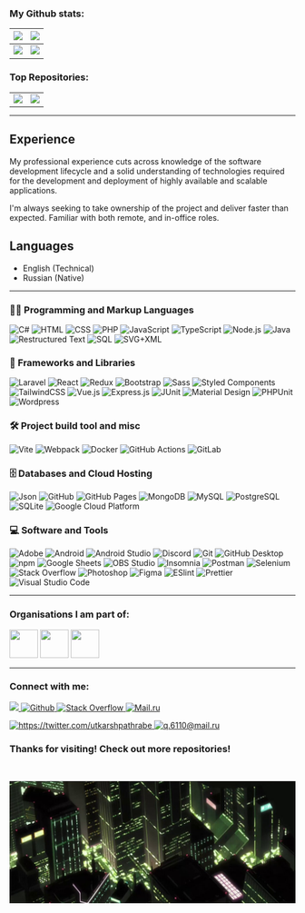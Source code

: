 <!--
<picture>
    <source
        srcset="assets/images/sidebar.jpg"
        media="(prefers-color-scheme: dark)"
    />
    <source
        srcset="assets/images/sidebar.jpg"
        media="(prefers-color-scheme: light), (prefers-color-scheme: no-preference)"
    />
    <img src="assets/images/sidebar.jpg" />
</picture>
-->
<!--
<picture>
    <source media="(prefers-color-scheme: dark)" srcset="https://user-images.githubusercontent.com/25423296/163456776-7f95b81a-f1ed-45f7-b7ab-8fa810d529fa.png">
    <img alt="Shows an illustrated sun in light color mode and a moon with stars in dark color mode." src="https://user-images.githubusercontent.com/25423296/163456779-a8556205-d0a5-45e2-ac17-42d089e3c3f8.png">
</picture>
-->

### My Github stats:

<table>
    <thead>
        <tr>
            <th>
                <a href="#">
                    <picture>
                        <source
                            srcset="https://user-images.githubusercontent.com/25423296/163456776-7f95b81a-f1ed-45f7-b7ab-8fa810d529fa.png"
                            media="(prefers-color-scheme: dark)"
                        />
                        <source
                            srcset="https://github-profile-summary-cards.vercel.app/api/cards/profile-details?username=veffo&theme=github&hide_border=true"
                            media="(prefers-color-scheme: light), (prefers-color-scheme: no-preference)"
                        />
                        <img src="https://github-profile-summary-cards.vercel.app/api/cards/profile-details?username=veffo&theme=github&hide_border=true" />
                    </picture>
                </a>
            </th>
            <th>
                <a href="#">
                    <picture>
                        <source
                            srcset="https://user-images.githubusercontent.com/25423296/163456776-7f95b81a-f1ed-45f7-b7ab-8fa810d529fa.png"
                            media="(prefers-color-scheme: dark)"
                        />
                        <source
                            srcset="http://github-profile-summary-cards.vercel.app/api/cards/repos-per-language?username=veffo&theme=github&hide_border=true"
                            media="(prefers-color-scheme: light), (prefers-color-scheme: no-preference)"
                        />
                        <img src="http://github-profile-summary-cards.vercel.app/api/cards/repos-per-language?username=veffo&theme=github&hide_border=true" />
                    </picture>
                </a>
            </th>
        </tr>
    </thead>
    <tbody>
        <tr>
            <td>
                <a href="#">
                    <picture>
                        <source
                            srcset="https://user-images.githubusercontent.com/25423296/163456776-7f95b81a-f1ed-45f7-b7ab-8fa810d529fa.png"
                            media="(prefers-color-scheme: dark)"
                        />
                        <source
                            srcset="https://github-readme-stats.vercel.app/api?username=veffo&bg_color=ffffff&title_color=0366DE&text_color=586069&icon_color=586069&show_icons=true&locale=en&count_private=true&include_all_commits=true&hide_border=true"
                            media="(prefers-color-scheme: light), (prefers-color-scheme: no-preference)"
                        />
                        <img src="https://github-readme-stats.vercel.app/api?username=veffo&bg_color=ffffff&title_color=0366DE&text_color=586069&icon_color=586069&show_icons=true&locale=en&count_private=true&include_all_commits=true&hide_border=true" />
                    </picture>
                </a>
            </td>
            <td>
                <a href="#">
                    <picture>
                        <source
                            srcset="https://user-images.githubusercontent.com/25423296/163456776-7f95b81a-f1ed-45f7-b7ab-8fa810d529fa.png"
                            media="(prefers-color-scheme: dark)"
                        />
                        <source
                            srcset="https://github-readme-stats.vercel.app/api/top-langs?username=anuraghazra&bg_color=ffffff&title_color=0366DE&show_icons=true&locale=en&layout=compact&langs_count=6&hide_border=true"
                            media="(prefers-color-scheme: light), (prefers-color-scheme: no-preference)"
                        />
                        <img src="https://github-readme-stats.vercel.app/api/top-langs?username=anuraghazra&bg_color=ffffff&title_color=0366DE&show_icons=true&locale=en&layout=compact&langs_count=6&hide_border=true" />
                    </picture>
                </a>
            </td>
        </tr>
    </tbody>
</table>

### Top Repositories:

<table>
    <tbody>
        <tr>
            <td>
                <a href="https://github.com/veffo/github-readme-info" target="_blank">
                    <img src="https://github-readme-stats.vercel.app/api/pin/?username=veffo&repo=veffo&bg_color=ffffff&title_color=0366DE&hide_border=true" />
                </a>
            </td>
            <td>
                <a href="https://github.com/veffo/Unity-2D-Associative-Array-Limit" target="_blank">
                    <img src="https://github-readme-stats.vercel.app/api/pin/?username=veffo&repo=Unity-2D-v6-Associative-Array-Limit&bg_color=ffffff&title_color=0366DE&text_color=586069&icon_color=586069&locale=en&hide_border=true" />
                </a>
            </td>
        </tr>
    </tbody>
</table>

---

## Experience

My professional experience cuts across knowledge of the software development lifecycle and a solid understanding of technologies required for the development and deployment of highly available and scalable applications.

I'm always seeking to take ownership of the project and deliver faster than expected. Familiar with both remote, and in-office roles.

## Languages
- English (Technical)
- Russian (Native)

---

### :woman_technologist: Programming and Markup Languages

<p>
    <img alt="C#" src="https://custom-icon-badges.demolab.com/badge/C%23-68217A.svg?logo=cs2&logoColor=white" />
    <img alt="HTML" src="https://img.shields.io/badge/HTML-E34F26.svg?logo=html5&logoColor=white" />
    <img alt="CSS" src="https://img.shields.io/badge/CSS-1572B6.svg?logo=css3&logoColor=white" />
    <img alt="PHP" src="https://img.shields.io/badge/PHP-777BB4.svg?logo=php&logoColor=white" />
    <img alt="JavaScript" src="https://img.shields.io/badge/JavaScript-F7DF1E.svg?logo=javascript&logoColor=black" />
    <img alt="TypeScript" src="https://img.shields.io/badge/TypeScript-007ACC.svg?logo=typescript&logoColor=white" />
    <img alt="Node.js" src="https://img.shields.io/badge/Node.js-43853D.svg?logo=node.js&logoColor=white" />
    <img alt="Java" src="https://custom-icon-badges.demolab.com/badge/Java-007396.svg?logo=java&logoColor=white" />
    <img alt="Restructured Text" src="https://img.shields.io/badge/Restructured Text-3a4148.svg?logo=readthedocs&logoColor=white" />
    <img alt="SQL" src="https://custom-icon-badges.demolab.com/badge/SQL-025E8C.svg?logo=database&logoColor=white" />
    <img alt="SVG+XML" src="https://img.shields.io/badge/SVG%2BXML-e0982c.svg?logo=svg&logoColor=white" />
</p>

### 🧰 Frameworks and Libraries

<p>
    <img alt="Laravel" src="https://img.shields.io/badge/-Laravel-00599C?style=flat-square&logo=Laravel" />
    <img alt="React" src="https://img.shields.io/badge/-React-45b8d8?style=flat-square&logo=react&logoColor=white" />
    <img alt="Redux" src="https://img.shields.io/badge/-Redux-764ABC?style=flat-square&logo=redux&logoColor=white" />
    <img alt="Bootstrap" src="https://img.shields.io/badge/Bootstrap-7952B3.svg?logo=bootstrap&logoColor=white" />
    <img alt="Sass" src="https://img.shields.io/badge/-Sass-CC6699?style=flat-square&logo=sass&logoColor=white" />
    <img alt="Styled Components" src="https://img.shields.io/badge/-Styled_Components-db7092?style=flat-square&logo=styled-components&logoColor=white" />
    <img alt="TailwindCSS" src="https://img.shields.io/badge/-TailwindCSS-%231a202c?style=flat-square&logo=tailwind-css" />
    <img alt="Vue.js" src="https://img.shields.io/static/v1?label=&message=Vue.js&color=4FC08D&logo=vuedotjs&logoColor=white" />
    <img alt="Express.js" src="https://img.shields.io/badge/Express.js-404d59.svg?logo=express&logoColor=white" />
    <img alt="JUnit" src="https://custom-icon-badges.demolab.com/badge/JUnit-25A162.svg?logo=check-circle&logoColor=white" />
    <img alt="Material Design" src="https://img.shields.io/badge/Material%20Design-0081CB.svg?logo=material-design&logoColor=white" />
    <img alt="PHPUnit" src="https://custom-icon-badges.demolab.com/badge/PHPUnit-366488.svg?logo=test-tube&logoColor=white" />
    <img alt="Wordpress" src="https://img.shields.io/badge/Wordpress-21759B?logo=wordpress&logoColor=white" />
</p>

### 🛠️ Project build tool and misc

<p>
    <img alt="Vite" src="https://img.shields.io/badge/-Vite-%23646CFF?style=flat-square&logo=vite&logoColor=white" />
    <img alt="Webpack" src="https://img.shields.io/badge/-Webpack-2B3A42?style=flat-square&logo=webpack&logoColor=white" />
    <img alt="Docker" src="https://img.shields.io/badge/-Docker-46a2f1?style=flat-square&logo=docker&logoColor=white" />
    <img alt="GitHub Actions" src="https://img.shields.io/badge/-Github_Actions-2088FF?style=flat-square&logo=github-actions&logoColor=white" />
    <img alt="GitLab" src="https://img.shields.io/badge/-GitLab-FCA121?style=flat-square&logo=gitlab" />
</p>

### 🗄️ Databases and Cloud Hosting

<p>
    <img alt="Json" src="https://img.shields.io/badge/json-5E5C5C?style=flat&logo=json&logoColor=white" />
    <img alt="GitHub" src="https://img.shields.io/badge/-GitHub-181717?style=flat-square&logo=github" />
    <img alt="GitHub Pages" src="https://img.shields.io/badge/GitHub%20Pages-327FC7.svg?logo=github&logoColor=white" />
    <img alt="MongoDB" src ="https://img.shields.io/badge/MongoDB-4ea94b.svg?logo=mongodb&logoColor=white" />
    <img alt="MySQL" src="https://img.shields.io/badge/MySQL-F6A113.svg?logo=mysql&logoColor=white" />
    <img alt="PostgreSQL" src ="https://img.shields.io/badge/PostgreSQL-316192.svg?logo=postgresql&logoColor=white" />
    <img alt="SQLite" src ="https://img.shields.io/badge/SQLite-07405e.svg?logo=sqlite&logoColor=white" />
    <img alt="Google Cloud Platform" src="https://img.shields.io/badge/-Google_Cloud_Platform-1a73e8?style=flat-square&logo=google-cloud&logoColor=white" />
</p>

### 💻 Software and Tools

<p>
    <img alt="Adobe" src="https://img.shields.io/badge/Adobe-FF0000.svg?logo=adobe&logoColor=white" />
    <img alt="Android" src="https://img.shields.io/badge/Android-3DDC84?logo=android&logoColor=white" />
    <img alt="Android Studio" src="https://img.shields.io/badge/Android%20Studio-008678.svg?logo=android-studio&logoColor=white" />
    <img alt="Discord" src="https://img.shields.io/badge/-Discord-5865F2.svg?logo=discord&logoColor=white" />
    <img alt="Git" src="https://img.shields.io/badge/Git-F05033.svg?logo=git&logoColor=white" />
    <img alt="GitHub Desktop" src="https://img.shields.io/badge/GitHub%20Desktop-8034A9.svg?logo=github&logoColor=white" />
    <img alt="npm" src="https://img.shields.io/badge/-NPM-CB3837?style=flat-square&logo=npm&logoColor=white" />
    <img alt="Google Sheets" src="https://img.shields.io/badge/Sheets-34A853.svg?logo=google%20sheets&logoColor=white" />
    <img alt="OBS Studio" src="https://img.shields.io/badge/-OBS-302E31?logo=obs-studio&logoColor=white" />
    <img alt="Insomnia" src="https://img.shields.io/badge/-Insomnia-5849BE?style=flat-square&logo=insomnia&logoColor=white" />
    <img alt="Postman" src="https://img.shields.io/badge/Postman-FF6C37?logo=postman&logoColor=white" />
    <img alt="Selenium" src="https://img.shields.io/static/v1?label=&message=Selenium&color=43B02A&logo=selenium&logoColor=white" />
    <img alt="Stack Overflow" src="https://img.shields.io/badge/-Stack%20Overflow-FE7A16?logo=stack-overflow&logoColor=white" />
    <img alt="Photoshop" src="https://img.shields.io/badge/Adobe%20Photoshop-31A8FF?style=flat&logo=Adobe%20Photoshop&logoColor=black" />
    <img alt="Figma" src="https://img.shields.io/badge/Figma-F24E1E?style=flat&logo=figma&logoColor=white" />
    <img alt="ESlint" src="https://img.shields.io/badge/-ESLint-%234B32C3?style=flat-square&logo=eslint" />
    <img alt="Prettier" src="https://img.shields.io/badge/-Prettier-%23F7B93E?style=flat-square&logo=prettier&logoColor=ffffff" />
    <img alt="Visual Studio Code" src="https://img.shields.io/badge/Visual%20Studio%20Code-0078d7.svg?logo=visual-studio-code&logoColor=white" />
</p>

---

### Organisations I am part of:

<p>
    <img width= "50" height= "50" src= "https://avatars.githubusercontent.com/u/66388388?s=88&v=4" />
    <img width= "50" height= "50" src= "https://avatars.githubusercontent.com/u/35373879?s=60&v=4" />
    <img width= "50" height= "50" src= "https://avatars.githubusercontent.com/u/87652881?s=200&v=4" />
</p>

---

### Connect with me:

<p>
    <a href="https://t.me/moepoi" target="_blank">
        <img src="https://img.shields.io/badge/Telegram-%40moepoi-28a8ea" />
    </a>
    <a href="#">
        <img alt="Github" src="http://img.shields.io/badge/-@veffo-black?style=flat-square&logo=github&link=https://github.com/Defcon27/" />
    </a>
    <a href="#">
        <img alt="Stack Overflow" src="https://img.shields.io/badge/-Stack%20Overflow-FE7A16?logo=stack-overflow&logoColor=white" />
    </a>
    <a href="#">
        <img alt="Mail.ru" src="https://img.shields.io/badge/-Mail.ru-d14836?style=flat-square&logo=Gmail&logoColor=white&link=mailto:q.6110@mail.ru" />
    </a>
</p>

<p>
    <a href="https://twitter.com/utkarshpathrabe" target="_blank">
        <img width="30" height="30" src="https://www.vectorlogo.zone/logos/twitter/twitter-official.svg" alt="https://twitter.com/utkarshpathrabe" />
    </a>
    <a href="mailto:q.6110@mail.ru">
        <img width="30" height="30" src="https://www.vectorlogo.zone/logos/gmail/gmail-icon.svg" alt="q.6110@mail.ru" />
    </a>
</p>

<!--
<p align="center">This <i>README</i> file is generated <b>every 3 hours</b>!</br>Last refresh: Friday, 20 December, 01:03 CET<br /><a href="https://medium.com/@th.guibert/how-to-create-a-self-updating-readme-md-for-your-github-profile-f8b05744ca91">Create your own here!</a></p>
-->

### Thanks for visiting! Check out more repositories!

<br />

<p>
    <img alt="Json" src="assets/images/footer.jpg" />
</p>
